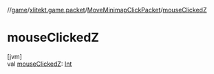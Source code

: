 //[game](../../../index.md)/[xlitekt.game.packet](../index.md)/[MoveMinimapClickPacket](index.md)/[mouseClickedZ](mouse-clicked-z.md)

# mouseClickedZ

[jvm]\
val [mouseClickedZ](mouse-clicked-z.md): [Int](https://kotlinlang.org/api/latest/jvm/stdlib/kotlin/-int/index.html)

